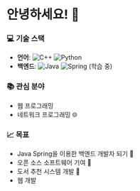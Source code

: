 # 안녕하세요! 👋

### 💻 기술 스택
- **언어**: ![C++](https://img.shields.io/badge/c++-%2300599C.svg?style=for-the-badge&logo=c%2B%2B&logoColor=white) ![Python](https://img.shields.io/badge/python-3670A0?style=for-the-badge&logo=python&logoColor=ffdd54)
- **백엔드**: ![Java](https://img.shields.io/badge/java-%23ED8B00.svg?style=for-the-badge&logo=openjdk&logoColor=white) ![Spring](https://img.shields.io/badge/spring-%236DB33F.svg?style=for-the-badge&logo=spring&logoColor=white) (학습 중)

### 📚 관심 분야
- 웹 프로그래밍
- 네트워크 프로그래밍 🌐

### 📈 목표
- Java Spring을 이용한 백엔드 개발자 되기 💼
- 오픈 소스 소프트웨어 기여 💪
- 도서 추천 시스템 개발 📖
- 웹 개발
